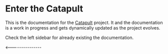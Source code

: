 # Enter the Catapult

This is the documentation for the [Catapult](https://github.com/ClarifiedSecurity/catapult) project. It and the documentation is a work in progress and gets dynamically updated as the project evolves.

Check the left sidebar for already existing the documentation.

<---------------
